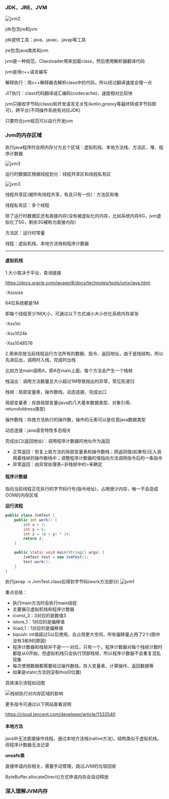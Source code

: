 ### JDK、JRE、JVM

![jvm2](../img/jvm2.png)

jdk包含jre和jvm

jdk提供工具：java、javac、javap等工具

jre包含java类库和jvm

jvm是一种规范，Classloader用来加载class，然后使用解析器翻译代码

jvm是用c++语言编写

解释执行：用c++解释器去解析class中的代码，所以经过翻译速度会慢一点

JIT执行：class代码翻译成汇编码(codecache)，速度相对比较快

jvm只接收字节码(class)和开发语言无关性(kotlin,groovy等最终转成字节码即可)，跨平台(不同操作系统有对应JDK)

只要符合jvm规范可以自行开发jvm

### Jvm的内存区域

执行java程序时会把内存分为五个区域：虚拟机栈、本地方法栈、方法区、堆、程序计数器

![jvm3](../img/jvm4.png)

运行时数据区根据线程划分：线程共享区和线程私有区

![jvm3](../img/jvm3.png)

线程共享区(被所有线程共享，有且只有一份)：方法区和堆

线程私有区：多个线程

除了运行时数据区还有直接内存(没有被虚拟化的内存，比如系统内存8G，jvm虚拟化了5G，剩余3G被称为直接内存)

方法区：运行时常量

线程：虚拟机栈、本地方法栈和程序计数器

---

#### 虚拟机栈

1.大小取决于平台，查询链接

https://docs.oracle.com/javase/8/docs/technotes/tools/unix/java.html

-Xsssize

64位系统都是1M

即每个线程至少1M大小，可通过以下方式减小大小优化系统内存紧张

-Xss1m

-Xss1024k

-Xss1048576

2.用来存放当前线程运行方法所有的数据、指令、返回地址，由于是栈结构，所以先进后出，调用时入栈，完成时出栈

比如方法main调用A，即A在main上面，每个方法会产生一个栈帧

栈溢出：调用方法数量总大小超过1M导致抛出的异常，常见死递归

栈帧：局部变量表，操作数栈，动态连接，完成出口

局部变量表：存放局部变量(java的八大基本数据类型、对象引用、returnAddress类型)

操作数栈：存放方法执行的操作数，操作的元素可以是任意java数据类型

动态连接：java语言特性多态相关

完成出口(返回地址)：调用程序计数器的地址作为返回

- 正常返回：恢复上层方法的局部变量表和操作数栈；把返回值(如果有)压入调用着栈帧的操作数栈中；调整程序计数器的值指向方法调用指令后的一条指令
- 异常返回：由异常处理表<非栈帧中的>来确定

#### 程序计数器

指向当前线程正在执行的字节码行号(指令地址)，占用很少内存，唯一不会造成OOM的内存区域

**运行流程**
```java
public class JvmTest {
    public int work() {
        int x = 3;
        int y = 6;
        int z = (x + y) * 14;
        return z;
    }

    public static void main(String[] args) {
        JvmTest test = new JvmTest();
        test.work();
    }
}
```
执行javap -v JvmTest.class后得到字节码(work方法部分)
![jvm1](../img/jvm1.png)

重点总结：

- 执行main方法时会执行main线程
- 主要展示虚拟机栈和程序计数器
- iconst_3：3对应的是数值3
- istore_1：1对应的是偏移值
- iload_1：1对应的是偏移值
- bipush: int值超过5以后使用，会占用更大空间，所有偏移量占用了2个(图中没有3和9的原因)
- 程序计数器和栈帧并不是一一对应，只有一个，程序计数器对每个栈帧计数时都是从0开始，但虚拟机栈只会执行顶部栈帧，所以程序计数器不会重复混乱现象
- 每次使用数据都需要经过操作数栈，存入变量表、计算操作、返回数据等
- 如果是static方法则没有this(0位置)

具体演示流程如动图

![栈帧执行对内存区域的影响](../other/%E6%A0%88%E5%B8%A7%E6%89%A7%E8%A1%8C%E5%AF%B9%E5%86%85%E5%AD%98%E5%8C%BA%E5%9F%9F%E7%9A%84%E5%BD%B1%E5%93%8D.gif)

更多指令可通过以下网站查看说明

https://cloud.tencent.com/developer/article/1333540

#### 本地方法
java中无法直接操作线程，通过本地方法栈(native方法)，结构类似于虚拟机栈，但程序计数器无法记录

**unsafe类**

直接申请内存相关，需要手动管理，跳过JVM的垃圾回收

ByteBuffer.allocateDirect()方式申请内存会自动释放

### 深入理解JVM内存

